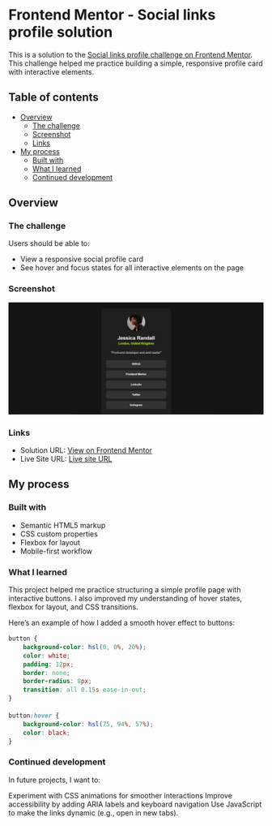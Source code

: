 # Frontend Mentor - Social links profile solution

This is a solution to the [Social links profile challenge on Frontend Mentor](https://www.frontendmentor.io/challenges/social-links-profile-UG32l9m6dQ). This challenge helped me practice building a simple, responsive profile card with interactive elements.

## Table of contents

- [Overview](#overview)
  - [The challenge](#the-challenge)
  - [Screenshot](#screenshot)
  - [Links](#links)
- [My process](#my-process)
  - [Built with](#built-with)
  - [What I learned](#what-i-learned)
  - [Continued development](#continued-development)

## Overview

### The challenge

Users should be able to:

- View a responsive social profile card
- See hover and focus states for all interactive elements on the page

### Screenshot

![](./Screenshot.png)

### Links

- Solution URL: [View on Frontend Mentor](https://www.frontendmentor.io/solutions/social-media-links-card-using-html5-and-css3-UKSkXLLAhC)
- Live Site URL: [Live site URL](https://celadon-quokka-e71359.netlify.app/)

## My process

### Built with

- Semantic HTML5 markup
- CSS custom properties
- Flexbox for layout
- Mobile-first workflow

### What I learned

This project helped me practice structuring a simple profile page with interactive buttons. I also improved my understanding of hover states, flexbox for layout, and CSS transitions.

Here’s an example of how I added a smooth hover effect to buttons:

```css
button {
    background-color: hsl(0, 0%, 20%);
    color: white;
    padding: 12px;
    border: none;
    border-radius: 8px;
    transition: all 0.15s ease-in-out;
}

button:hover {
    background-color: hsl(75, 94%, 57%);
    color: black;
}
```

### Continued development

In future projects, I want to:

Experiment with CSS animations for smoother interactions
Improve accessibility by adding ARIA labels and keyboard navigation
Use JavaScript to make the links dynamic (e.g., open in new tabs).